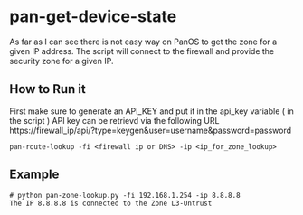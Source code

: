 # pan-get-device-state
As far as I can see there is not easy way on PanOS to get the zone for a given IP address.
The script will connect to the firewall and provide the security zone for a given IP.
## How to Run it
First make sure to generate an API_KEY and put it in the api_key variable ( in the script )
API key can be retrievd via the following URL https://firewall_ip/api/?type=keygen&user=username&password=password 
```
pan-route-lookup -fi <firewall ip or DNS> -ip <ip_for_zone_lookup>
```

## Example
```
# python pan-zone-lookup.py -fi 192.168.1.254 -ip 8.8.8.8
The IP 8.8.8.8 is connected to the Zone L3-Untrust
```

